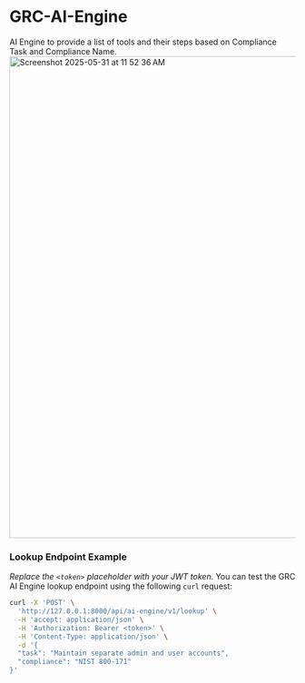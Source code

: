# GRC-AI-Engine
AI Engine to provide a list of tools and their steps based on Compliance Task and Compliance Name.
<img width="850" alt="Screenshot 2025-05-31 at 11 52 36 AM" src="https://github.com/user-attachments/assets/f95dce39-0f97-4682-9457-0d2f4470f271" />

### Lookup Endpoint Example
*Replace the `<token>` placeholder with your JWT token.*
You can test the GRC AI Engine lookup endpoint using the following `curl` request: 

```bash
curl -X 'POST' \
  'http://127.0.0.1:8000/api/ai-engine/v1/lookup' \
  -H 'accept: application/json' \
  -H 'Authorization: Bearer <token>' \
  -H 'Content-Type: application/json' \
  -d '{
  "task": "Maintain separate admin and user accounts",
  "compliance": "NIST 800-171"
}'

